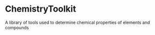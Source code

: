 # ChemistryToolkit
A library of tools used to determine chemical properties of elements and compounds
